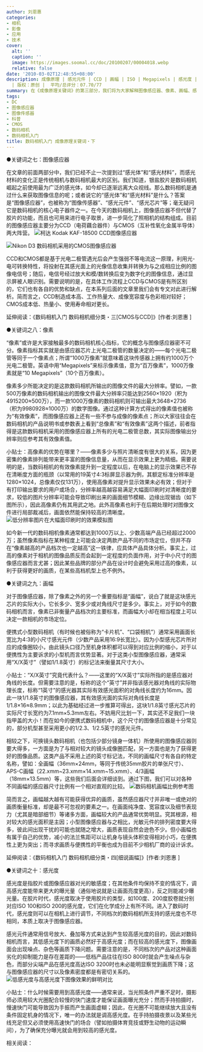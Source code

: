 ```yaml
---
author: 刘恩惠
categories:
- 相机
- 影像
- 应用
- 技术
cover:
  alt: ''
  caption: ''
  image: https://images.soomal.cc/doc/20100207/00004018.webp
  relative: false
date: '2010-03-02T12:48:55+08:00'
description: 成像原理 | 感光元件 | CCD | 画幅 | ISO | Megapixels | 感光度 | 像素 | 源自：www.soomal.com
  | 版权：原创 |  平均/总评分：07.70/77
summary: 在《成像原理关键词》的第三部分，我们将为大家解释图像感应器、像素、画幅、感光度这些概念，同时为您介绍：高像素的优势在哪里、“X/X英寸”究竟代表什么、什么时候需要用到高感光度等与上述概念有密切关系的基础知识……
tags:
- DC
- 图像感应器
- 图像传感器
- 科普
- CMOS
- 数码相机
- 数码相机入门
title: 数码相机入门 成像原理关键词・下
---
```


●关键词之七：图像感应器



在文章的前面两部分中，我们已经不止一次提到过“感光体”和“感光材料”，而感光材料的变化正是传统相机与数码相机最大的区别。我们知道，银盐胶片是数码相机崛起之前使用最为广泛的感光体，如今却已逐渐远离大众视线。那么数码相机是通过什么来获取图像信息的呢；或者说它的“感光体”和“感光材料”是什么？答案是“图像感应器”，也被称为“图像传感器”、“感光元件”、“感光芯片”等；毫无疑问它是数码相机的核心电子器件之一。在今天的数码相机上，图像感应器不但代替了胶片的功能，而且也可用来进行电子取景，进一步简化了照相机的结构组成。目前的图像感应器主要分为CCD（电荷藕合器件）与CMOS（互补性氧化金属半导体）两大阵营。
![柯达 Kodak KAF-18500 CCD图像感应器](https://images.soomal.cc/doc/20100207/00004018.webp)




![Nikon D3 数码相机采用的CMOS图像感应器](https://images.soomal.cc/doc/20100302/00004252.webp)





CCD和CMOS都是基于光电二极管遇光后会产生强弱不等电流这一原理，利用光-电可转换特性，将投射在其感光面上的光像信息收集并转换为与之成相应比例的图像电信号；随后，电信号经过放大和模/数转换后变为数字化的图像信息，通过显示屏被人眼识别。需要说明的是，在具体工作流程上CCD与CMOS是有所区别的，它们也有各自的优势和缺点，在本系列后面的文章里我们会有专文对此进行解析。简而言之，CCD制造成本高、工作热量大、成像宽容度与色彩相对较好；CMOS成本低、热量小、使用寿命相对更长。

延伸阅读：《数码相机入门 数码相机细分类・三[CMOS与CCD]》[作者:刘恩惠 ]


●关键词之八：像素

“像素”或许是大家接触最多的数码相机核心指标，它的概念与图像感应器密不可分。像素指标其实就是由感应器芯片上光电二极管的数量决定的――每个光电二极管等同于一个像素点；所谓“1000万像素”就意味着这块传感器上拥有约1000万个光电二极管。英语中用“Megapixels”来标示像素值，意为“百万像素”，1000万像素就是“10 Megapixels”（10个百万像素）。

像素多少所能决定的是这款数码相机所输出的图像文件的最大分辨率。譬如，一款500万像素的数码相机输出的图像文件最大分辨率只能达到2560×1920（积为4915200≈500万），而一款1000万像素的数码相机则可输出最大3648×2736（积为9980928≈1000万）的数字图像。通过这种计算方式得出的像素值也被称为“有效像素”，而图像感应器上还有一些不参与成像的像素点；所以大家往往会在数码相机的产品说明书或参数表上看到“总像素”和“有效像素”这两个描述，前者指得是这款数码相机采用的图像感应器上所有的光电二极管总数，其实际图像输出分辨率则应参考其有效像素值。

小贴士：高像素的优势在哪里？――像素多少与照片清晰度有很大的关系，因为更密集的像素排列能带来更丰富的图像信息量，从而在显示效果上更为精细。需要说明的是，当数码相机的有效像素提升到一定程度以后，在电脑上的显示效果已不存在清晰度方面的瓶颈（以常用的19英寸4:3标屏显示器为例，其额定标准分辨率是1280×1024，总像素仅仅131万），使用高像素对提升显示效果未必有效；但对于有打印输出要求的用户或场合，分辨率越高越容易满足大幅面印刷时对清晰度的要求，较低的图片分辨率可能会导致印刷出来的画面细节模糊、边缘出现锯齿（如下图所示），因此高像素仍有其用武之地。此外高像素也利于在后期处理时对图像文件进行局部裁减后，画面依然能保持较高的清晰度。
![低分辨率图片在大幅面印刷时的效果模拟图](https://images.soomal.cc/doc/20100302/00004253.webp)





如今新一代的数码相机像素通常都达到1000万以上、少数高端产品已经超过2000万；虽然像素指标在某种程度上可能会决定两款产品不同的市场定位，但并不存在“像素越高的产品档次也一定越高”这一铁律，应具体产品具体分析。事实上，过高的像素对于相机的图像品质反而会起到一定程度的负面作用，对于中小尺寸的图像感应器而言尤甚；因此某些品牌的部分产品在设计时会避免采用过高的像素，以利于获得更好的画质，在某些高档机型上也不例外。

●关键词之九：画幅

对于图像感应器，除了像素之外的另一个重要指标是“画幅”，说白了就是这块感光芯片的实际大小，它长多少、宽多少或对角线尺寸是多少。事实上，对于如今的数码相机而言，像素已非衡量产品档次的主要标准，而画幅大小却在相当程度上可以决定一款相机的市场定位。

便携式小型数码相机（有时候也被俗称为“卡片机”、“口袋相机”）通常采用画面长宽比为4:3的小尺寸感光元件（少数产品采用16:9长宽比）。因为小型感光芯片所对应的成像圈较小，由此镜头口径乃至机身体积都可以得到对应比例的缩小，对于以便携性为主要诉求的小型机而言优势显著。对于这类小型图像感应器，通常采用“X/X英寸”（譬如1/1.8英寸）的标记法来衡量其尺寸大小。

小贴士：“X/X英寸”究竟代表什么？――这里的“X/X英寸”实际所指的是感应器对角线的长度。但需要注意的是，标称的这个“英寸”并非指该感光器对角线的实际物理长度，标称“1英寸”的感光器其实际有效感光面积的对角线长度约为16mm。因此一块1/1.8英寸的图像感应器，其有效感光面的实际对角线长度是1/1.8×16≈8.9mm；以此为基础经过进一步推算可得出，这块1/1.8英寸感光芯片的实际尺寸长宽约为7.1mm×5.3mm左右。不妨用尺比划一下，其实还不足我们一块指甲盖的大小！而在如今的便携式数码相机中，这个尺寸的图像感应器是十分常见的，部分机型甚至采用更小的1/2.3、1/2.5英寸的感光元件。

相较之下，可换镜头数码相机（也包括少部分镜身一体机）所使用的图像感应器则要大得多，一方面是为了与相对较大的镜头成像圈匹配，另一方面也是为了获得更好的图像品质。这类产品不采用上述的英寸标记法，不同的画幅尺寸有各自的特定名称，譬如：全画幅（36mm×24mm，等同于传统35mm胶片的单张尺寸）、APS-C画幅（22.xmm~23.xmm×14.xmm~15.xmm）、4/3画幅（18mm×13.5mm）等，这些我们后面会详细谈到。通过下图，我们可以对各种不同画幅的感应器尺寸比例有一个相对直观的比较。
![数码相机画幅比例参考图](https://images.soomal.cc/doc/20111026/00014450.webp)





简而言之，画幅越大越有可能获得优异的画质，虽然感应器尺寸并非唯一或绝对的画质衡量标准，却是最不可忽视的要素之一。在画面纯净度、宽容度以及细节表现力（尤其是暗部细节）等诸多方面，画幅较大的产品通常优势明显。究其根源，相对较大的感光面积是主因；小型图像感应器与之相比，光敏元件的排列密度要大得多，彼此间出现干扰的可能也就随之增大，画质表现自然会逊色不少。但小画幅也有属于自己的优势，减小的法兰焦距可以让机身与镜头体积变得相对小巧，在便携性上更为突出；而寻求画质与便携性的平衡也成为目前不少相机厂商的设计诉求。

延伸阅读：《数码相机入门 数码相机细分类・四[细说画幅]》[作者:刘恩惠 ]


●关键词之十：感光度

感光度是指胶片或图像感应器对光的敏感度；在其他条件均保持不变的情况下，调高感光度能带来更大的曝光量（通俗地说就是让画面亮度更高），反之则能减少曝光量。在胶片时代，感光度取决于使用胶片的类型，如100度、200度胶卷就分别对应ISO 100和ISO 200的感光度，它们在化学成分上有所不同。进入了数码时代，感光度则可以在相机上进行调节，不同档次的数码相机所支持的感光度也不尽相同，本质上取决于图像感应器。

感光元件通常用信号放大、叠加等方式来达到产生较高感光度的目的，因此对数码相机而言，其低感光度下的画质必然好于高感光度；而在较高的感光度下，图像画面会出现噪点、杂色等画质下降问题。需要注意的是，不同档次的产品对这种画面劣化的抑制能力是存在差距的――低档产品往往在ISO 800时就会产生噪点与杂色，而部分尖端产品在感光度高达ISO 3200时也未必能明显察觉到画质下降；这与图像感应器的尺寸以及像素密度都是有密切关系的。
![低感光度与高感光度下图像效果的鲜明对比](https://images.soomal.cc/doc/20100302/00004255.webp)





小贴士：什么时候需要用到高感光度――通常来说，当光照条件严重不足时，摄影师必须用较大光圈配合较慢的快门速度才能保证画面曝光充分；然而手持拍摄时，慢速快门可能导致因为手振而产生画面虚糊；因此，在光圈不可能继续放大且没有条件固定机身的情况下，唯一的办法就是调高感光度。在手持拍摄夜景以及某些光线充足但又必须使用高速快门的场合（譬如拍摄体育竞技或野生动物的运动瞬间），为了确保充分曝光就会用到较高的感光度。

相关阅读：